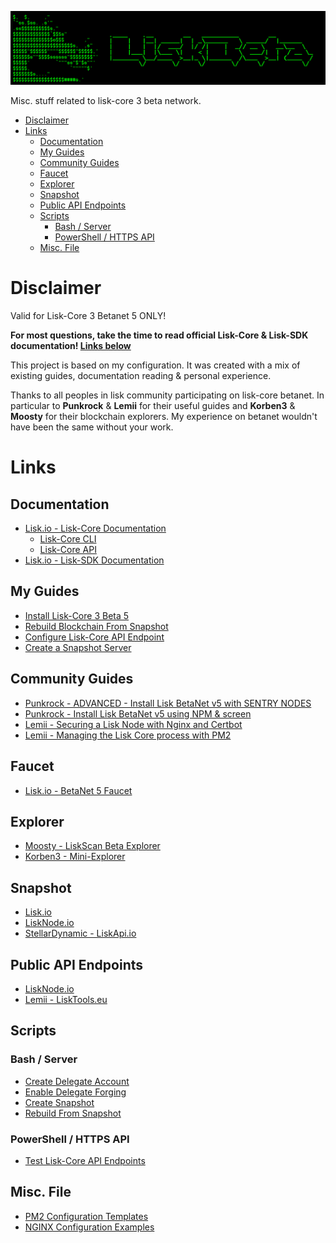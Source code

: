 ![##Images_README_Header##](./PNG/Header.png)

Misc. stuff related to lisk-core 3 beta network.


- [Disclaimer](#disclaimer)
- [Links](#links)
  - [Documentation](#documentation)
  - [My Guides](#my-guides)
  - [Community Guides](#community-guides)
  - [Faucet](#faucet)
  - [Explorer](#explorer)
  - [Snapshot](#snapshot)
  - [Public API Endpoints](#public-api-endpoints)
  - [Scripts](#scripts)
    - [Bash / Server](#bash--server)
    - [PowerShell / HTTPS API](#powershell--https-api)
  - [Misc. File](#misc-file)

# Disclaimer

Valid for Lisk-Core 3 Betanet 5 ONLY!

**For most questions, take the time to read official Lisk-Core & Lisk-SDK documentation! [Links below](#documentation)**

This project is based on my configuration.
It was created with a mix of existing guides, documentation reading & personal experience.

Thanks to all peoples in lisk community participating on lisk-core betanet.
In particular to **Punkrock** & **Lemii** for their useful guides and **Korben3** & **Moosty** for their blockchain explorers.
My experience on betanet wouldn't have been the same without your work.

# Links

## Documentation

* [Lisk.io - Lisk-Core Documentation](https://lisk.io/documentation/lisk-core/v3/index.html)
  * [Lisk-Core CLI](https://lisk.io/documentation/lisk-core/v3/reference/cli.html)
  * [Lisk-Core API](https://lisk.io/documentation/lisk-core/v3/reference/api.html)
* [Lisk.io - Lisk-SDK Documentation](https://lisk.io/documentation/lisk-sdk/)

## My Guides

* [Install Lisk-Core 3 Beta 5](https://github.com/Gr33nDrag0n69/LiskBeta/blob/main/MD/InstallLiskCore.md)
* [Rebuild Blockchain From Snapshot](https://github.com/Gr33nDrag0n69/LiskBeta/blob/main/MD/RebuildBlockchainFromSnapshot.md)
* [Configure Lisk-Core API Endpoint](https://github.com/Gr33nDrag0n69/LiskBeta/blob/main/MD/ConfigureAPI.md)
* [Create a Snapshot Server](https://github.com/Gr33nDrag0n69/LiskBeta/blob/main/MD/ConfigureSnapshot.md)

## Community Guides

* [Punkrock - ADVANCED - Install Lisk BetaNet v5 with SENTRY NODES](https://punkrock.github.io/lisk-betanet-v5-with-sentry-nodes.html)
* [Punkrock - Install Lisk BetaNet v5 using NPM & screen](https://punkrock.github.io/lisk-betanet-v5-tutorial.html)
* [Lemii - Securing a Lisk Node with Nginx and Certbot](https://github.com/Lemii/guides/blob/master/securing-a-lisk-node-with-nginx-and-certbot.md)
* [Lemii - Managing the Lisk Core process with PM2](https://github.com/Lemii/guides/blob/master/managing-the-lisk-core-process-with-pm2.md)

## Faucet

* [Lisk.io - BetaNet 5 Faucet](https://betanet5-faucet.lisk.io/)

## Explorer

* [Moosty - LiskScan Beta Explorer](https://explorer.moosty.com/)
* [Korben3 - Mini-Explorer](http://liskminiexplorer.korben3.com/)

## Snapshot

* [Lisk.io](https://snapshots.lisk.io/betanet/)
* [LiskNode.io](https://betanet-snapshot.lisknode.io/)
* [StellarDynamic - LiskApi.io](https://betanet-snapshot.liskapi.io/)

## Public API Endpoints

* [LiskNode.io](https://betanet-api.lisknode.io/)
* [Lemii - LiskTools.eu](https://betanet5-api.lisktools.eu/)

## Scripts

### Bash / Server

* [Create Delegate Account](https://raw.githubusercontent.com/Gr33nDrag0n69/LiskBeta/main/SH/lisk-create-account.sh)
* [Enable Delegate Forging](https://raw.githubusercontent.com/Gr33nDrag0n69/LiskBeta/main/SH/lisk-enable-forging.sh)
* [Create Snapshot](https://raw.githubusercontent.com/Gr33nDrag0n69/LiskBeta/main/SH/lisk-create-snapshot.sh)
* [Rebuild From Snapshot](https://raw.githubusercontent.com/Gr33nDrag0n69/LiskBeta/main/SH/lisk-rebuild.sh)

### PowerShell / HTTPS API

* [Test Lisk-Core API Endpoints](https://raw.githubusercontent.com/Gr33nDrag0n69/LiskBeta/main/PS1/Test-LiskCoreAPI.ps1)

## Misc. File

* [PM2 Configuration Templates](https://github.com/Gr33nDrag0n69/LiskBeta/tree/main/PM2)
* [NGINX Configuration Examples](https://github.com/Gr33nDrag0n69/LiskBeta/tree/main/NGINX)
